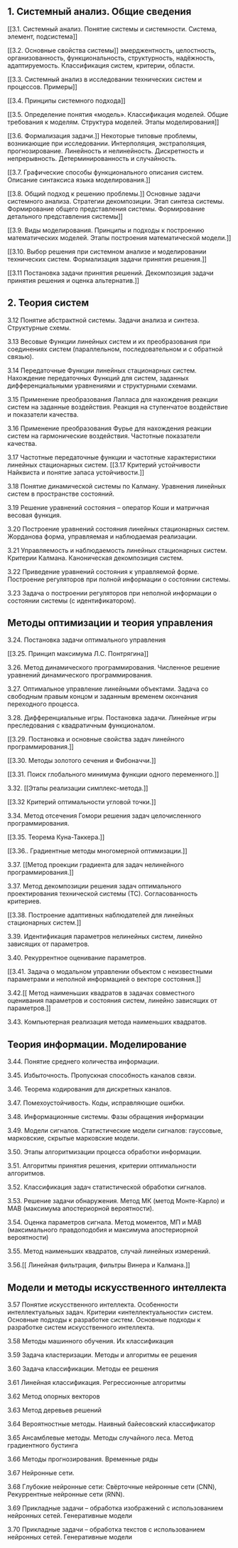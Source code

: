 
## **1. Системный анализ. Общие сведения**

[[3.1. Системный анализ. Понятие системы и системности. Система, элемент, подсистема]]

[[3.2. Основные свойства системы]]  эмерджентность, целостность, организованность, функциональность, структурность, надёжность, адаптируемость. Классификация систем, критерии, области.

[[3.3. Системный анализ в исследовании технических систем и процессов. Примеры]]

[[3.4. Принципы системного подхода]]

[[3.5. Определение понятия «модель». Классификация моделей. Общие требования к моделям. Структура моделей. Этапы моделирования]]

[[3.6. Формализация задачи.]] Некоторые типовые проблемы, возникающие при исследовании. Интерполяция, экстраполяция, прогнозирование. Линейность и нелинейность. Дискретность и непрерывность. Детерминированность и случайность.

[[3.7. Графические способы функционального описания систем. Описание синтаксиса языка моделирования.]]

[[3.8. Общий подход к решению проблемы.]] Основные задачи системного анализа. Стратегии декомпозиции. Этап синтеза системы. Формирование общего представления системы. Формирование детального представления системы]]

[[3.9. Виды моделирования. Принципы и подходы к построению математических моделей. Этапы построения математической модели.]]

[[3.10. Выбор решения при системном анализе и моделировании технических систем. Формализация задачи принятия решения.]]

[[3.11 Постановка задачи принятия решений. Декомпозиция задачи принятия решения и оценка альтернатив.]]

## **2. Теория систем**

3.12 Понятие абстрактной системы. Задачи анализа и синтеза. Структурные схемы.

3.13 Весовые Функции линейных систем и их преобразования при соединениях систем (параллельном, последовательном и с обратной связью).

3.14 Передаточные Функции линейных стационарных систем. Нахождение передаточных Функций для систем, заданных дифференциальными уравнениями и структурными схемами.

3.15 Применение преобразования Лапласа для нахождения реакции систем на заданные воздействия. Реакция на ступенчатое воздействие и показатели качества.

3.16 Применение преобразования Фурье для нахождения реакции систем на гармонические воздействия. Частотные показатели качества.

3.17 Частотные передаточные функции и частотные характеристики линейных стационарных систем. [[3.17 Критерий устойчивости Найквиста и понятие запаса устойчивости.]]

3.18 Понятие динамической системы по Калману. Уравнения линейных систем в пространстве состояний.

3.19 Решение уравнений состояния – оператор Коши и матричная весовая функция.

3.20 Построение уравнений состояния линейных стационарных систем. Жорданова форма, управляемая и наблюдаемая реализации.

3.21 Управляемость и наблюдаемость линейных стационарных систем. Критерии Калмана. Каноническая декомпозиция систем.

3.22 Приведение уравнений состояния к управляемой форме. Построение регуляторов при полной информации о состоянии системы.

3.23 Задача о построении регуляторов при неполной информации о состоянии системы (с идентификатором).

## **Методы оптимизации и теория управления**

3.24. Постановка задачи оптимального управления

[[3.25. Принцип максимума Л.С. Понтрягина]]

3.26. Метод динамического программирования. Численное решение уравнений динамического программирования.

3.27. Оптимальное управление линейными объектами. Задача со свободным правым концом и заданным временем окончания переходного процесса.

3.28. Дифференциальные игры. Постановка задачи. Линейные игры преследования с квадратичным функционалом.

[[3.29. Постановка и основные свойства задач линейного программирования.]]

[[3.30. Методы золотого сечения и Фибоначчи.]]

[[3.31. Поиск глобального минимума функции одного переменного.]]

3.32. [[Этапы реализации симплекс-метода.]]

[[3.32 Критерий оптимальности угловой точки.]]

3.34. Метод отсечения Гомори решения задач целочисленного программирования.

[[3.35. Теорема Куна-Таккера.]]

[[3.36.. Градиентные методы многомерной оптимизации.]]

3.37. [[Метод проекции градиента для задач нелинейного программирования.]]

3.37. Метод декомпозиции решения задач оптимального проектирования технической системы (ТС). Согласованность критериев.

[[3.38. Построение адаптивных наблюдателей для линейных стационарных систем.]]

3.39. Идентификация параметров нелинейных систем, линейно зависящих от параметров.

3.40. Рекуррентное оценивание параметров.

[[3.41. Задача о модальном управлении объектом с неизвестными параметрами и неполной информацией о векторе состояния.]]

3.42.[[ Метод наименьших квадратов в задачах совместного оценивания параметров и состояния систем, линейно зависящих от параметров.]]

3.43. Компьютерная реализация метода наименьших квадратов.
## **Теория информации. Моделирование**

3.44. Понятие среднего количества информации.

3.45. Избыточность. Пропускная способность каналов связи.

3.46. Теорема кодирования для дискретных каналов.

3.47. Помехоустойчивость. Коды, исправляющие ошибки.

3.48. Информационные системы. Фазы обращения информации

3.49. Модели сигналов. Статистические модели сигналов: гауссовые, марковские, скрытые марковские модели.

3.50. Этапы алгоритмизации процесса обработки информации.

3.51. Алгоритмы принятия решения, критерии оптимальности алгоритмов.

3.52. Классификация задач статистической обработки сигналов.

3.53. Решение задачи обнаружения. Метод МК (метод Монте-Карло) и МАВ (максимума апостериорной вероятности).

3.54. Оценка параметров сигнала. Метод моментов, МП и МАВ (максимального правдоподобия и максимума апостериорной вероятности)

3.55. Метод наименьших квадратов, случай линейных измерений.

3.56.[[ Линейная фильтрация, фильтры Винера и Калмана.]]

## **Модели и методы искусственного интеллекта**

3.57 Понятие искусственного интеллекта. Особенности интеллектуальных задач. Критерии «интеллектуальности» систем. Основные подходы к разработке систем. Основные подходы к разработке систем искусственного интеллекта.

3.58 Методы машинного обучения. Их классификация

3.59 Задача кластеризации. Методы и алгоритмы ее решения

3.60 Задача классификации. Методы ее решения

3.61 Линейная классификация. Регрессионные алгоритмы

3.62 Метод опорных векторов

3.63 Метод деревьев решений

3.64 Вероятностные методы. Наивный байесовский классификатор

3.65 Ансамблевые методы. Методы случайного леса. Метод градиентного бустинга  

3.66 Методы прогнозирования. Временные ряды

3.67 Нейронные сети.

3.68 Глубокие нейронные сети: Свёрточные нейронные сети (CNN), Рекуррентные нейронные сети (RNN).

3.69 Прикладные задачи – обработка изображений с использованием нейронных сетей. Генеративные модели

3.70 Прикладные задачи – обработка текстов с использованием нейронных сетей. Генеративные модели